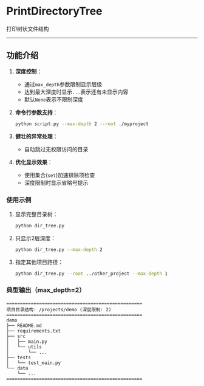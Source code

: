 # PrintDirectoryTree
打印树状文件结构

------



## 功能介绍

1. **深度控制**：

   - 通过`max_depth`参数限制显示层级
   - 达到最大深度时显示`...`表示还有未显示内容
   - 默认`None`表示不限制深度

2. **命令行参数支持**：

   ```bash
   python script.py --max-depth 2 --root ./myproject
   ```

3. **健壮的异常处理**：

   - 自动跳过无权限访问的目录

4. **优化显示效果**：

   - 使用集合(`set`)加速排除项检查
   - 深度限制时显示省略号提示

### 使用示例

1. 显示完整目录树：

   ```bash
   python dir_tree.py
   ```

2. 只显示2层深度：

   ```bash
   python dir_tree.py --max-depth 2
   ```

3. 指定其他项目路径：

   ```bash
   python dir_tree.py --root ../other_project --max-depth 1
   ```

### 典型输出（max_depth=2）

```
==================================================
项目目录结构: /projects/demo (深度限制: 2)
==================================================
demo
├── README.md
├── requirements.txt
├── src
│   ├── main.py
│   └── utils
│       └── ...
├── tests
│   └── test_main.py
└── data
    └── ...
==================================================
```
